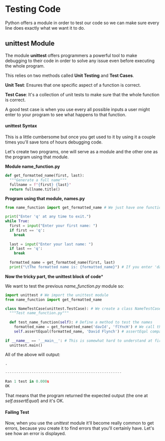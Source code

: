 # Testing Code

Python offers a module in order to test our code so we can make sure every line does exactly what we want it to do.

## unittest Module

The module **unittest** offers programmers a powerful tool to make debugging to their code in order to solve any issue even before executing the whole program.

This relies on two methods called **Unit Testing** and **Test Cases**.

**Unit Test**: Ensures that one specific aspect of a function is correct.

**Test Case**: It's a collection of unit tests to make sure that the whole function is correct.

A good test case is when you use every all possible inputs a user might enter to your program to see what happens to that function.

#### unittest Syntax

This is a little cumbersome but once you get used to it by using it a couple times you'll save tons of hours debugging code.

Let's create two programs, one will serve as a module and the other one as the program using that module.

**Module name_function.py**

~~~python
def get_formatted_name(first, last):
  """Generate a full name"""
  fullname = f"{first} {last}"
  return fullname.title()
~~~

**Program using that module, names.py**

~~~python
from name_function import get_formatted_name # We just have one function in that module so it's optional to use this syntax

print("Enter 'q' at any time to exit.")
while True:
  first = input("Enter your first name: ")
  if first == 'q':
    break
    
  last = input("Enter your last name: ")
  if last == 'q':
    break
    
  formatted_name = get_formatted_name(first, last)
  print("\tThe formatted name is: {formatted_name}") # If you enter 'daVid flYncH', it will print 'David Flynch'
~~~

**Now the tricky part, the unittest block of code***

We want to test the previous *name_function.py* module so:

~~~python
import unittest # We import the unittest module
from name_function import get_formatted_name

class NameTestCase(unittest.TestCase): # We create a class NameTestCase that inherits from one of the classes from the unittest module, TestCase
  """Test name_function.py"""
  
  def test_name_function(self): # Define a method to test the names
    formatted_name = get_formatted_name('davId', 'flYncH') # We call the function here
    self.assertEqual(formatted_name, 'David Flynch') # assertEqal compares the function we call with an expected output, in this case we want it to print 'David Flynch'
    
if __name__ == '__main__': # This is somewhat hard to understand at first, but the easy definition: If you use this the unittest will execute just the functions you want to get executed. In larger programs this is helpful because when importing modules you might have some functions executing without you calling them
  unittest.main()
~~~

All of the above will output:

~~~python
.

-----------------------------------------------------

Ran 1 test in 0.000s
OK 
~~~

That means that the program returned the expected output (the one at *self.assertEqual*) and it's OK.

#### Failing Test

Now, when you use the *unittest* module it'll become really common to get errors, because you create it to find errors that you'll certainly have. Let's see how an error is displayed.
